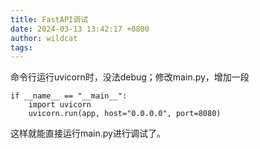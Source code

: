 ```yaml
---
title: FastAPI调试
date: 2024-03-13 13:42:17 +0800
author: wildcat
tags:
---
```

命令行运行uvicorn时，没法debug；修改main.py，增加一段

```
if __name__ == "__main__":  
    import uvicorn  
    uvicorn.run(app, host="0.0.0.0", port=8080)
```
这样就能直接运行main.py进行调试了。
